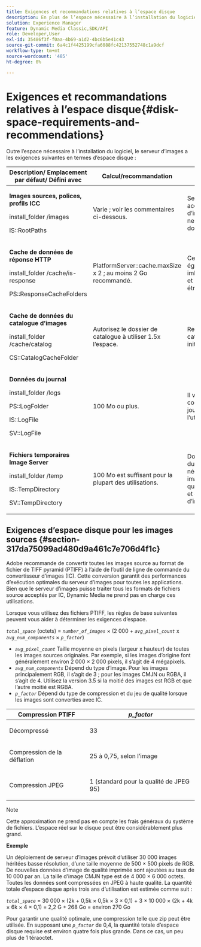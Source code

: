 ```yaml
---
title: Exigences et recommandations relatives à l’espace disque
description: En plus de l’espace nécessaire à l’installation du logiciel, le service d’images a les exigences suivantes en termes d’espace disque.
solution: Experience Manager
feature: Dynamic Media Classic,SDK/API
role: Developer,User
exl-id: 35486f3f-f0aa-4b69-a1d2-4bc6b5e41c43
source-git-commit: 6a4c1f4425199cfa6088fc42137552748c1a9dcf
workflow-type: tm+mt
source-wordcount: '485'
ht-degree: 0%

---
```


# Exigences et recommandations relatives à l’espace disque{#disk-space-requirements-and-recommendations}

Outre l’espace nécessaire à l’installation du logiciel, le serveur d’images a les exigences suivantes en termes d’espace disque :

<table id="table_0AE363AB76304F258A19E43500FE8423"> 
 <thead> 
  <tr> 
   <th class="entry"> <b>Description/ Emplacement par défaut/ Défini avec</b> </th> 
   <th class="entry"> <b>Calcul/recommandation</b> </th> 
   <th class="entry"> <b>Commentaires</b> </th> 
  </tr> 
 </thead>
 <tbody> 
  <tr> 
   <td> <p><b>Images sources, polices, profils ICC</b> </p> <p> <span class="filepath"> <span class="varname"> install_folder </span>/images </span> <span class="codeph"></span> </p> <p> <span class="codeph"> IS::RootPaths </span> </p> </td> 
   <td> <p>Varie ; voir les commentaires ci-dessous. </p> </td> 
   <td> <p>Seuls doivent être accessibles au serveur d’images ; les serveurs ne modifient jamais les données. </p> </td> 
  </tr> 
  <tr> 
   <td> <p><b>Cache de données de réponse HTTP</b> </p> <p> <span class="filepath"> <span class="varname"> install_folder </span>/cache/is-response </span> </p> <p> <span class="codeph"> PS::ResponseCacheFolders </span> </p> </td> 
   <td> <p> <span class="codeph"> PlatformServer::cache.maxSize </span> x 2 ; au moins 2 Go recommandé. </p> </td> 
   <td> <p>Ce cache stocke également les données imbriquées/incorporées et les images sources étrangères. </p> </td> 
  </tr> 
  <tr> 
   <td> <p><b>Cache de données du catalogue d’images</b> </p> <p> <span class="filepath"> <span class="varname"> install_folder </span>/cache/catalog </span> </p> <p> <span class="codeph"> CS::CatalogCacheFolder </span> </p> </td> 
   <td> <p>Autorisez le dossier de catalogue à utiliser 1.5x l’espace. </p> </td> 
   <td> <p>Renseigné lorsque les catalogues sont initialement chargés. </p> </td> 
  </tr> 
  <tr> 
   <td> <p><b>Données du journal</b> </p> <p> <span class="filepath"> <span class="varname"> install_folder </span>/logs </span> </p> <p> <span class="codeph"> PS::LogFolder </span> </p> <p> <span class="codeph"> IS::LogFile </span> </p> <p> <span class="codeph"> SV::LogFile </span> </p> </td> 
   <td> <p>100 Mo ou plus. </p> </td> 
   <td> <p>Il varie en fonction de la configuration de journalisation et de l’utilisation du serveur. </p> </td> 
  </tr> 
  <tr> 
   <td> <p><b>Fichiers temporaires Image Server</b> </p> <p> <span class="filepath"> <span class="varname"> install_folder </span>/temp </span> </p> <p> <span class="codeph"> IS::TempDirectory </span> </p> <p> <span class="codeph"> SV::TempDirectory </span> </p> </td> 
   <td> <p>100 Mo est suffisant pour la plupart des utilisations. </p> </td> 
   <td> <p>Données de courte durée ; peuvent être nécessaires pour les images sources autres que les fichiers PTIFF et certains formats d’image de réponse. </p> </td> 
  </tr> 
 </tbody> 
</table>

## Exigences d’espace disque pour les images sources {#section-317da75099ad480d9a461c7e706d4f1c}

Adobe recommande de convertir toutes les images source au format de fichier de TIFF pyramid (PTIFF) à l’aide de l’outil de ligne de commande du convertisseur d’images (IC). Cette conversion garantit des performances d’exécution optimales du serveur d’images pour toutes les applications. Bien que le serveur d’images puisse traiter tous les formats de fichiers source acceptés par IC, Dynamic Media ne prend pas en charge ces utilisations.

Lorsque vous utilisez des fichiers PTIFF, les règles de base suivantes peuvent vous aider à déterminer les exigences d’espace.

*`total_space`* (octets) = *`number_of_images`*  × (2 000 + *`avg_pixel_count`* x *`avg_num_components`*  ×  *`p_factor`*)

* *`avg_pixel_count`* Taille moyenne en pixels (largeur x hauteur) de toutes les images sources originales. Par exemple, si les images d’origine font généralement environ 2 000 × 2 000 pixels, il s’agit de 4 mégapixels.
* *`avg_num_components`* Dépend du type d’image. Pour les images principalement RGB, il s’agit de 3 ; pour les images CMJN ou RGBA, il s’agit de 4. Utilisez la version 3.5 si la moitié des images est RGB et que l’autre moitié est RGBA.
* *`p_factor`* Dépend du type de compression et du jeu de qualité lorsque les images sont converties avec IC.

<table id="table_89995BECF30243569954819D07DA2A2F"> 
 <thead> 
  <tr> 
   <th class="entry"> <b>Compression PTIFF</b> </th> 
   <th class="entry"> <b><i>p_factor</i></b> </th> 
  </tr> 
 </thead>
 <tbody> 
  <tr> 
   <td> <p>Décompressé </p> </td> 
   <td> <p> 33 </p> </td> 
  </tr> 
  <tr> 
   <td> <p>Compression de la déflation </p> </td> 
   <td> <p> 25 à 0,75, selon l’image </p> </td> 
  </tr> 
  <tr> 
   <td> <p>Compression JPEG </p> </td> 
   <td> <p> 1 (standard pour la qualité de JPEG 95) </p> </td> 
  </tr> 
 </tbody> 
</table>

>[!NOTE]
>
>Cette approximation ne prend pas en compte les frais généraux du système de fichiers. L’espace réel sur le disque peut être considérablement plus grand.

**Exemple**

Un déploiement de serveur d’images prévoit d’utiliser 30 000 images héritées basse résolution, d’une taille moyenne de 500 × 500 pixels de RGB. De nouvelles données d’image de qualité imprimée sont ajoutées au taux de 10 000 par an. La taille d’image CMJN type est de 4 000 × 6 000 octets. Toutes les données sont compressées en JPEG à haute qualité. La quantité totale d’espace disque après trois ans d’utilisation est estimée comme suit :

*`total_space`* = 30 000 × (2k + 0,5k × 0,5k × 3 × 0,1) + 3 × 10 000 × (2k + 4k × 6k × 4 × 0,1) = 2,2 G + 268 Go = environ 270 Go

Pour garantir une qualité optimale, une compression telle que zip peut être utilisée. En supposant une *`p_factor`* de 0,4, la quantité totale d’espace disque requise est environ quatre fois plus grande. Dans ce cas, un peu plus de 1 téraoctet.
